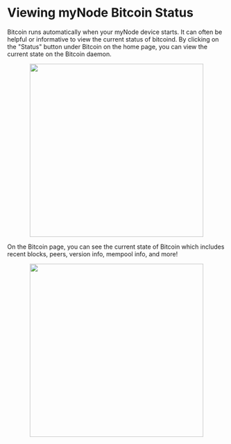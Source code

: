 # Viewing myNode Bitcoin Status

Bitcoin runs automatically when your myNode device starts. It can often be helpful or informative to view the current status of bitcoind. By clicking on the "Status" button under Bitcoin on the home page, you can view the current state on the Bitcoin daemon.

<center>
  <figure>
    <img src="/mynode-docs/images/bitcoin/bitcoin-status-1.png" alt="" style="width: 400px">                
  </figure>
</center>

On the Bitcoin page, you can see the current state of Bitcoin which includes recent blocks, peers, version info, mempool info, and more!

<center>
  <figure>
    <img src="/mynode-docs/images/bitcoin/bitcoin-status-2.png" alt="" style="width: 400px">                
  </figure>
</center>
